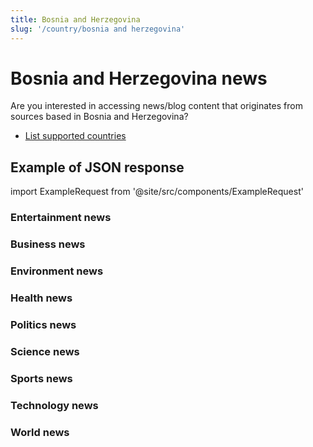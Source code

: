 ```yaml
---
title: Bosnia and Herzegovina
slug: '/country/bosnia and herzegovina'
---
```


# Bosnia and Herzegovina news

Are you interested in accessing news/blog content that originates from sources based in Bosnia and Herzegovina?

- [List supported countries](/get-articles/countries)

## Example of JSON response

import ExampleRequest from '@site/src/components/ExampleRequest'

### Entertainment news
<ExampleRequest url="https://api.apitube.io/v1/news/articles-demo?limit=2&category=news/Arts_and_Entertainment&country=ba"></ExampleRequest>

### Business news
<ExampleRequest url="https://api.apitube.io/v1/news/articles-demo?limit=2&category=news/Business&country=ba"></ExampleRequest>

### Environment news
<ExampleRequest url="https://api.apitube.io/v1/news/articles-demo?limit=2&category=news/Environment&country=ba"></ExampleRequest>

### Health news
<ExampleRequest url="https://api.apitube.io/v1/news/articles-demo?limit=2&category=news/Health&country=ba"></ExampleRequest>

### Politics news
<ExampleRequest url="https://api.apitube.io/v1/news/articles-demo?limit=2&category=news/Politics&country=ba"></ExampleRequest>

### Science news
<ExampleRequest url="https://api.apitube.io/v1/news/articles-demo?limit=2&category=news/Science&country=ba"></ExampleRequest>

### Sports news
<ExampleRequest url="https://api.apitube.io/v1/news/articles-demo?limit=2&category=news/Sports&country=ba"></ExampleRequest>

### Technology news
<ExampleRequest url="https://api.apitube.io/v1/news/articles-demo?limit=2&category=news/Technology&country=ba"></ExampleRequest>

### World news
<ExampleRequest url="https://api.apitube.io/v1/news/articles-demo?limit=2&category=news/World&country=ba"></ExampleRequest>

